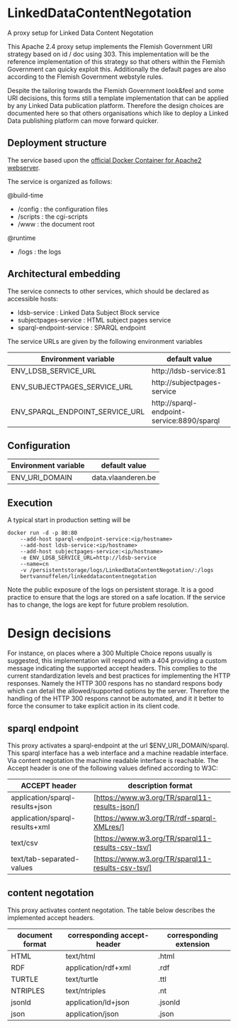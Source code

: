 # LinkedDataContentNegotation
A proxy setup for Linked Data Content Negotation

This Apache 2.4 proxy setup implements the Flemish Government URI strategy based on id / doc using 303. 
This implementation will be the reference implementation of this strategy so that others within the Flemish Government can quicky exploit this.
Additionally the default pages are also according to the Flemish Government webstyle rules.

Despite the tailoring towards the Flemish Government look&feel and some URI decisions, this forms still a template implementation that can be applied by any Linked Data publication platform.
Therefore the design choices are documented here so that others organisations which like to deploy a Linked Data publishing platform can move forward quicker.


## Deployment structure
The service based upon the [official Docker Container for Apache2 webserver](https://github.com/docker-library/httpd).

The service is organized as follows:

@build-time
* /config  : the configuration files
* /scripts : the cgi-scripts
* /www     : the document root

@runtime
* /logs    : the logs


## Architectural embedding
The service connects to other services, which should be declared as accessible hosts:

* ldsb-service            : Linked Data Subject Block service
* subjectpages-service    : HTML subject pages service
* sparql-endpoint-service : SPARQL endpoint

The service URLs are given by the following environment variables

| Environment variable | default value |
| -------------------- | ------------- |
| ENV_LDSB_SERVICE_URL    | http://ldsb-service:81 |
| ENV_SUBJECTPAGES_SERVICE_URL    | http://subjectpages-service |
| ENV_SPARQL_ENDPOINT_SERVICE_URL    | http://sparql-endpoint-service:8890/sparql |

## Configuration

| Environment variable | default value |
| -------------------- | ------------- |
| ENV_URI_DOMAIN | data.vlaanderen.be |

## Execution
A typical start in production setting will be

```
docker run -d -p 80:80 
    --add-host sparql-endpoint-service:<ip/hostname>
    --add-host ldsb-service:<ip/hostname>
    --add-host subjectpages-service:<ip/hostname> 
    -e ENV_LDSB_SERVICE_URL=http://ldsb-service
    --name=cn 
    -v /persistentstorage/logs/LinkedDataContentNegotation/:/logs
    bertvannuffelen/linkeddatacontentnegotation
```

Note the public exposure of the logs on persistent storage. It is a good practice to ensure that the logs are stored on
a safe location. If the service has to change, the logs are kept for future problem resolution.

# Design decisions

For instance, on places where a 300 Multiple Choice repons usually is suggested, this implementation will respond with a 404 providing a custom message
indicating the supported accept headers. 
This complies to the current standardization levels and best practices for implementing the HTTP responses. 
Namely the HTTP 300 respons has no standard respons body which can detail the allowed/supported options by the server.
Therefore the handling of the HTTP 300 respons cannot be automated, and it it better to force the consumer to take explicit action
in its client code.

## sparql endpoint
This proxy activates a sparql-endpoint at the url $ENV_URI_DOMAIN/sparql. This sparql interface has a web interface and a machine readable interface.
Via content negotation the machine readable interface is reachable. The Accept header is one of the following values defined according to W3C:

| ACCEPT header | description format |
| -------------------- | ------------- |
|application/sparql-results+json| [https://www.w3.org/TR/sparql11-results-json/] |
|application/sparql-results+xml | [https://www.w3.org/TR/rdf-sparql-XMLres/] |
|text/csv                       | [https://www.w3.org/TR/sparql11-results-csv-tsv/] |
|text/tab-separated-values      | [https://www.w3.org/TR/sparql11-results-csv-tsv/] |


## content negotation
This proxy activates content negotation. The table below describes the implemented accept headers.


| document format | corresponding accept-header | corresponding extension |
| --------------- | --------------------------- | ----------------------- |
| HTML | text/html | .html|
| RDF  | application/rdf+xml | .rdf|
| TURTLE | text/turtle | .ttl|
| NTRIPLES | text/ntriples | .nt|
| jsonld | application/ld+json| .jsonld|
| json | application/json| .json|

